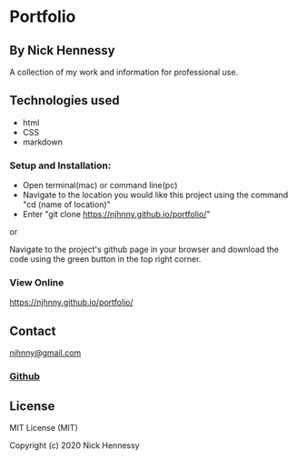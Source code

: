 # Portfolio
## By Nick Hennessy
A collection of my work and information for professional use.
## Technologies used
* html
* CSS
* markdown

### Setup and Installation:
* Open terminal(mac) or command line(pc)
* Navigate to the location you would like this project using the command "cd (name of location)"
* Enter "git clone https://njhnny.github.io/portfolio/"

or

Navigate to the project's github page in your browser and download the code using the green button in the top right corner.

### View Online
https://njhnny.github.io/portfolio/
## Contact
njhnny@gmail.com
### [Github](https://github.com/njhnny/portfolio)
## License
 
MIT License (MIT)

Copyright (c) 2020 Nick Hennessy